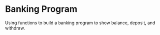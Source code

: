 # Banking Program



Using functions to build a banking program to show balance, deposit, and withdraw. 
